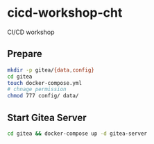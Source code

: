 # cicd-workshop-cht

CI/CD workshop

## Prepare

```sh
mkdir -p gitea/{data,config}
cd gitea
touch docker-compose.yml
# chnage permission
chmod 777 config/ data/
```

## Start Gitea Server

```sh
cd gitea && docker-compose up -d gitea-server
```
